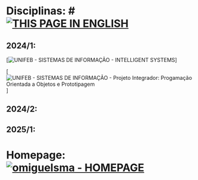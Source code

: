 # **Disciplinas:** # [![THIS PAGE IN ENGLISH](https://img.shields.io/static/v1?label=&message=ESTA+PÁGINA+EM+PORTUGUÊS&color=%23009BD5&style=for-the-badge)](subjects/subjects_en.html)


## 2024/1:

[![UNIFEB - SISTEMAS DE INFORMAÇÃO - INTELLIGENT SYSTEMS](https://img.shields.io/static/v1?label=unifeb+-+INFORMATION+SYSTEMS&message=INTELLIGENT+SYSTEMS&color=%23009BD5&style=for-the-badge)]

[![UNIFEB - SISTEMAS DE INFORMAÇÃO - Projeto Integrador: Progamação Orientada a Objetos e Prototipagem](https://img.shields.io/static/v1?label=unifeb+-+INFORMATION+SYSTEMS&message=Integrative+Project%3A+Object+Oriented+Programming+and+Prototyping&color=%23009BD5&style=for-the-badge)]

## 2024/2:

## 2025/1:


# Homepage: [![omiguelsma - HOMEPAGE](https://img.shields.io/static/v1?label=omiguelsma&message=HOMEPAGE&color=%23009BD5&style=for-the-badge&logo=homepage)](https://omiguelsma.github.io/)